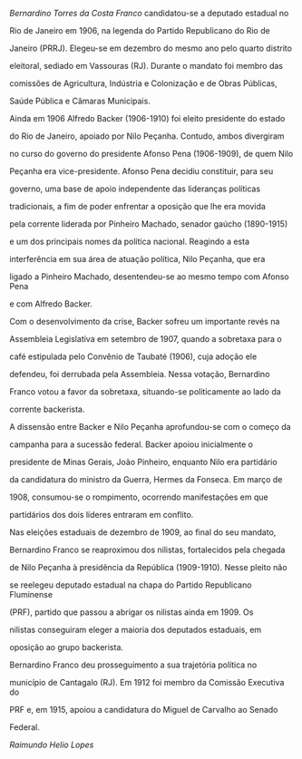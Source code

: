 

*Bernardino Torres da Costa Franco* candidatou-se a deputado estadual no

Rio de Janeiro em 1906, na legenda do Partido Republicano do Rio de

Janeiro (PRRJ). Elegeu-se em dezembro do mesmo ano pelo quarto distrito

eleitoral, sediado em Vassouras (RJ). Durante o mandato foi membro das

comissões de Agricultura, Indústria e Colonização e de Obras Públicas,

Saúde Pública e Câmaras Municipais.



Ainda em 1906 Alfredo Backer (1906-1910) foi eleito presidente do estado

do Rio de Janeiro, apoiado por Nilo Peçanha. Contudo, ambos divergiram

no curso do governo do presidente Afonso Pena (1906-1909), de quem Nilo

Peçanha era vice-presidente. Afonso Pena decidiu constituir, para seu

governo, uma base de apoio independente das lideranças políticas

tradicionais, a fim de poder enfrentar a oposição que lhe era movida

pela corrente liderada por Pinheiro Machado, senador gaúcho (1890-1915)

e um dos principais nomes da política nacional. Reagindo a esta

interferência em sua área de atuação política, Nilo Peçanha, que era

ligado a Pinheiro Machado, desentendeu-se ao mesmo tempo com Afonso Pena

e com Alfredo Backer.



Com o desenvolvimento da crise, Backer sofreu um importante revés na

Assembleia Legislativa em setembro de 1907, quando a sobretaxa para o

café estipulada pelo Convênio de Taubaté (1906), cuja adoção ele

defendeu, foi derrubada pela Assembleia. Nessa votação, Bernardino

Franco votou a favor da sobretaxa, situando-se politicamente ao lado da

corrente backerista.



A dissensão entre Backer e Nilo Peçanha aprofundou-se com o começo da

campanha para a sucessão federal. Backer apoiou inicialmente o

presidente de Minas Gerais, João Pinheiro, enquanto Nilo era partidário

da candidatura do ministro da Guerra, Hermes da Fonseca. Em março de

1908, consumou-se o rompimento, ocorrendo manifestações em que

partidários dos dois líderes entraram em conflito.



Nas eleições estaduais de dezembro de 1909, ao final do seu mandato,

Bernardino Franco se reaproximou dos nilistas, fortalecidos pela chegada

de Nilo Peçanha à presidência da República (1909-1910). Nesse pleito não

se reelegeu deputado estadual na chapa do Partido Republicano Fluminense

(PRF), partido que passou a abrigar os nilistas ainda em 1909. Os

nilistas conseguiram eleger a maioria dos deputados estaduais, em

oposição ao grupo backerista.



Bernardino Franco deu prosseguimento a sua trajetória política no

município de Cantagalo (RJ). Em 1912 foi membro da Comissão Executiva do

PRF e, em 1915, apoiou a candidatura do Miguel de Carvalho ao Senado

Federal.



*Raimundo Helio Lopes*




